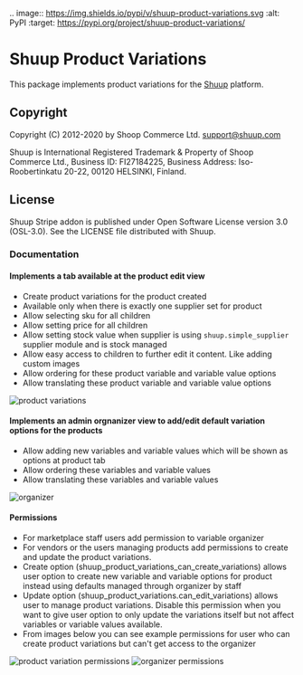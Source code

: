 .. image::
   https://img.shields.io/pypi/v/shuup-product-variations.svg
   :alt: PyPI
   :target: https://pypi.org/project/shuup-product-variations/

# Shuup Product Variations

This package implements product variations for the [Shuup](https://shuup.com/) platform.

## Copyright

Copyright (C) 2012-2020 by Shoop Commerce Ltd. <support@shuup.com>

Shuup is International Registered Trademark & Property of Shoop Commerce Ltd.,
Business ID: FI27184225,
Business Address: Iso-Roobertinkatu 20-22, 00120 HELSINKI, Finland.

## License

Shuup Stripe addon is published under Open Software License version 3.0 (OSL-3.0).
See the LICENSE file distributed with Shuup.

### Documentation

#### Implements a tab available at the product edit view
  - Create product variations for the product created
  - Available only when there is exactly one supplier set for product
  - Allow selecting sku for all children
  - Allow setting price for all children
  - Allow setting stock value when supplier is using `shuup.simple_supplier` supplier module and is stock managed
  - Allow easy access to children to further edit it content. Like adding custom images
  - Allow ordering for these product variable and variable value options
  - Allow translating these product variable and variable value options

![product variations](https://github.com/shuup/shuup-product-variations/blob/master/product-variations.png "Product Variations")

#### Implements an admin orgnanizer view to add/edit default variation options for the products
  - Allow adding new variables and variable values which will be shown as options at product tab
  - Allow ordering these variables and variable values
  - Allow translating these variables and variable values

![organizer](https://github.com/shuup/shuup-product-variations/blob/master/organizer.png "Organizer")

#### Permissions
  - For marketplace staff users add permission to variable organizer
  - For vendors or the users managing products add permissions to create and update the product variations.
  - Create option (shuup_product_variations_can_create_variations) allows user option to create new variable and variable options for product instead using defaults managed through organizer by staff
  - Update option (shuup_product_variations.can_edit_variations) allows user to manage product variations. Disable this permission when you want to give user option to only update the variations itself but not affect variables or variable values available.
  - From images below you can see example permissions for user who can create product variations but can't get access to the organizer
  
![product variation permissions](https://github.com/shuup/shuup-product-variations/blob/master/organizer_permissions.png "Product Variation Permissions")
![organizer permissions](https://github.com/shuup/shuup-product-variations/blob/master/product_variation_permissions.png "Organizer Permissions")

  
  
  
